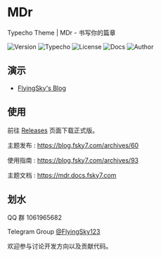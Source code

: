# MDr

Typecho Theme | MDr - 书写你的篇章

![Version](https://img.shields.io/badge/version-1.0.5-40c4ff.svg?style=flat)
![Typecho](https://img.shields.io/badge/Typecho-1.1%2B-467b96.svg?style=flat)
![License](https://img.shields.io/badge/license-MIT-orange.svg?style=flat)
![Docs](https://github.com/FlyingSky-CN/MDr-docs/workflows/docs%20publish/badge.svg?branch=master)
![Author](https://img.shields.io/badge/author-FlyingSky-6cf.svg?style=flat)

## 演示

- [FlyingSky's Blog](https://blog.fsky7.com)

## 使用

前往 [Releases](https://github.com/FlyingSky-CN/MDr/releases) 页面下载正式版。

主题发布 : <https://blog.fsky7.com/archives/60>

使用指南 : <https://blog.fsky7.com/archives/93>

主题文档 : <https://mdr.docs.fsky7.com>

## 划水

QQ 群 1061965682 

Telegram Group [@FlyingSky123](https://t.me/FlyingSky123)

欢迎参与讨论开发方向以及贡献代码。
